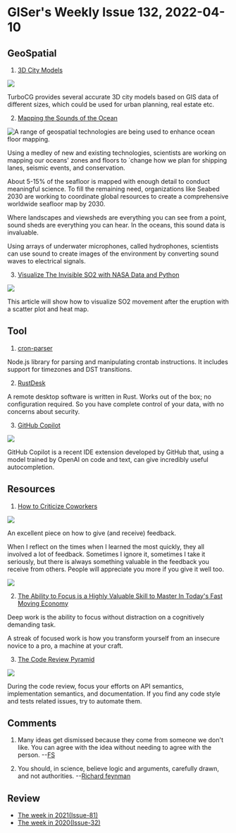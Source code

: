 # GISer's Weekly Issue 132, 2022-04-10

## GeoSpatial

1. [3D City Models](https://flippednormals.com/creator/turbocg/)

![](https://cdn.flippednormals.com/wp-content/uploads/2021/04/14132239/5-226.jpg)

TurboCG provides several accurate 3D city models based on GIS data of different sizes, which could be used for urban planning, real estate etc.

2. [Mapping the Sounds of the Ocean](https://www.gislounge.com/mapping-the-sounds-of-the-ocean/)

![A range of geospatial technologies are being used to enhance ocean floor mapping. ](https://cdn.shortpixel.ai/spai/w_807+q_glossy+ret_img+to_webp/https://www.gislounge.com/wp-content/uploads/2022/04/ocean-mapping-geospatial-technologies-usgs-woods-hole-science-center.jpg)

Using a medley of new and existing technologies, scientists are working on mapping our oceans' zones and floors to `change how we plan for shipping lanes, seismic events, and conservation.

About 5-15% of the seafloor is mapped with enough detail to conduct meaningful science. To fill the remaining need, organizations like Seabed 2030 are working to coordinate global resources to create a comprehensive worldwide seafloor map by 2030.

Where landscapes and viewsheds are everything you can see from a point, sound sheds are everything you can hear. In the oceans, this sound data is invaluable.

Using arrays of underwater microphones, called hydrophones, scientists can use sound to create images of the environment by converting sound waves to electrical signals.

3. [Visualize The Invisible SO2 with NASA Data and Python](https://towardsdatascience.com/visualize-the-invisible-so2-with-nasa-data-and-python-2619f8ed4ea1)

![](https://miro.medium.com/max/1400/1*WUYcpT8b_z3Jic56puw49g.gif)

This article will show how to visualize SO2 movement after the eruption with a scatter plot and heat map.

## Tool

1. [cron-parser](https://github.com/harrisiirak/cron-parser)

Node.js library for parsing and manipulating crontab instructions. It includes support for timezones and DST transitions.

2. [RustDesk](https://rustdesk.com/)

A remote desktop software is written in Rust. Works out of the box; no configuration required. So you have complete control of your data, with no concerns about security.

3. [GitHub Copilot](https://copilot.github.com/)

![](https://miro.medium.com/max/1400/0*YC8rtSmrXoNbnqY1.png)

GitHub Copilot is a recent IDE extension developed by GitHub that, using a model trained by OpenAI on code and text, can give incredibly useful autocompletion.

## Resources

1. [How to Criticize Coworkers](https://alexturek.com/2022-03-18-How-to-criticize-coworkers/)

![](https://alexturek.com/images/feedback-leverage.png)

An excellent piece on how to give (and receive) feedback.

When I reflect on the times when I learned the most quickly, they all involved a lot of feedback. Sometimes I ignore it, sometimes I take it seriously, but there is always something valuable in the feedback you receive from others. People will appreciate you more if you give it well too.

![](https://alexturek.com/images/feedback-time.png)

2. [The Ability to Focus is a Highly Valuable Skill to Master In Today's Fast Moving Economy](https://medium.com/swlh/the-ability-to-focus-is-a-highly-valuable-skill-to-master-in-todays-fast-moving-economy-8aaba37bfa61)

Deep work is the ability to focus without distraction on a cognitively demanding task.

A streak of focused work is how you transform yourself from an insecure novice to a pro, a machine at your craft.

3. [The Code Review Pyramid](https://www.morling.dev/blog/the-code-review-pyramid/)

![](https://www.morling.dev/images/code_review_pyramid.png)

During the code review, focus your efforts on API semantics, implementation semantics, and documentation. If you find any code style and tests related issues, try to automate them.

## Comments

1. Many ideas get dismissed because they come from someone we don't like. You can agree with the idea without needing to agree with the person.
   --[FS](https://fs.blog/brain-food/april-3-2022/)

2. You should, in science, believe logic and arguments, carefully drawn, and not authorities.
   --[Richard feynman](https://fs.blog/brain-food/april-3-2022/)

## Review

- [The week in 2021(Issue-81)](https://github.com/lkcozy/weekly/blob/master/docs/2021/issue-81.md)
- [The week in 2020(Issue-32)](https://github.com/lkcozy/weekly/blob/master/docs/2020/issue-32.md)
